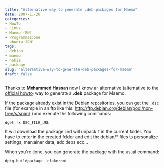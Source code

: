 ```yaml
---
title: "Alternative way to generate .deb packages for Maemo"
date: 2007-11-20
categories: 
- HowTo
- Linux
- Maemo (EN)
- Programmazione
- Ubuntu (EN)
tags: 
- debian
- maemo
- nokia
- package
slug: "alternative-way-to-generate-deb-packages-for-maemo"
draft: false
---
```


Thanks to **Mohammed Hassan** now I know an alternative (alternative to the [official howto](http://maemo.org/development/documentation/how-tos/4-x/creating_a_debian_package.html))
way to generate a **.deb** package for Maemo.

If the package already exist in the Debian repositories, you can get the
`.dsc` file (for example in an ftp like this:
<http://ftp.debian.org/debian/pool/non-free/s/spim/> ) and execute the
following commands:

```shell
dget -x DSC_FILE_URL
```

It will download the package and will unpack it in the current folder.
You have to enter in the created folder and edit the debian/* files to
personalize settings, mantainer data, add deps ecc...

When you're done, you can generate the package with the usual command:

```shell
dpkg-buildpackage -rfakeroot

